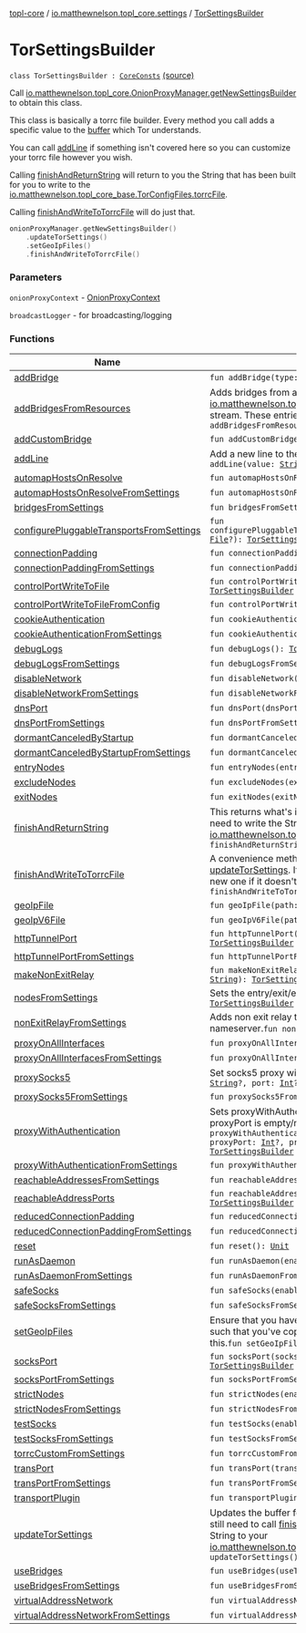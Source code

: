 [topl-core](../../index.md) / [io.matthewnelson.topl_core.settings](../index.md) / [TorSettingsBuilder](./index.md)

# TorSettingsBuilder

`class TorSettingsBuilder : `[`CoreConsts`](../../io.matthewnelson.topl_core.util/-core-consts/index.md) [(source)](https://github.com/05nelsonm/TorOnionProxyLibrary-Android/blob/master/topl-core/src/main/java/io/matthewnelson/topl_core/settings/TorSettingsBuilder.kt#L125)

Call [io.matthewnelson.topl_core.OnionProxyManager.getNewSettingsBuilder](../../io.matthewnelson.topl_core/-onion-proxy-manager/get-new-settings-builder.md) to obtain
this class.

This class is basically a torrc file builder. Every method you call adds a
specific value to the [buffer](#) which Tor understands.

You can call [addLine](add-line.md) if something isn't covered here so you can customize your torrc
file however you wish.

Calling [finishAndReturnString](finish-and-return-string.md) will return to you the String that has been
built for you to write to the
[io.matthewnelson.topl_core_base.TorConfigFiles.torrcFile](../../../topl-core-base/io.matthewnelson.topl_core_base/-tor-config-files/torrc-file.md).

Calling [finishAndWriteToTorrcFile](finish-and-write-to-torrc-file.md) will do just that.

``` kotlin
onionProxyManager.getNewSettingsBuilder()
    .updateTorSettings()
    .setGeoIpFiles()
    .finishAndWriteToTorrcFile()
```

### Parameters

`onionProxyContext` - [OnionProxyContext](#)

`broadcastLogger` - for broadcasting/logging

### Functions

| Name | Summary |
|---|---|
| [addBridge](add-bridge.md) | `fun addBridge(type: `[`String`](https://kotlinlang.org/api/latest/jvm/stdlib/kotlin/-string/index.html)`?, config: `[`String`](https://kotlinlang.org/api/latest/jvm/stdlib/kotlin/-string/index.html)`?): `[`TorSettingsBuilder`](./index.md) |
| [addBridgesFromResources](add-bridges-from-resources.md) | Adds bridges from a resource stream. This relies on the [io.matthewnelson.topl_core.util.TorInstaller](../../io.matthewnelson.topl_core.util/-tor-installer/index.md) to know how to obtain this stream. These entries may be type-specified like:`fun addBridgesFromResources(): `[`TorSettingsBuilder`](./index.md) |
| [addCustomBridge](add-custom-bridge.md) | `fun addCustomBridge(config: `[`String`](https://kotlinlang.org/api/latest/jvm/stdlib/kotlin/-string/index.html)`?): `[`TorSettingsBuilder`](./index.md) |
| [addLine](add-line.md) | Add a new line to the [buffer](#) if a setting here is not available.`fun addLine(value: `[`String`](https://kotlinlang.org/api/latest/jvm/stdlib/kotlin/-string/index.html)`?): `[`TorSettingsBuilder`](./index.md) |
| [automapHostsOnResolve](automap-hosts-on-resolve.md) | `fun automapHostsOnResolve(enable: `[`Boolean`](https://kotlinlang.org/api/latest/jvm/stdlib/kotlin/-boolean/index.html)`): `[`TorSettingsBuilder`](./index.md) |
| [automapHostsOnResolveFromSettings](automap-hosts-on-resolve-from-settings.md) | `fun automapHostsOnResolveFromSettings(): `[`TorSettingsBuilder`](./index.md) |
| [bridgesFromSettings](bridges-from-settings.md) | `fun bridgesFromSettings(): `[`TorSettingsBuilder`](./index.md) |
| [configurePluggableTransportsFromSettings](configure-pluggable-transports-from-settings.md) | `fun configurePluggableTransportsFromSettings(pluggableTransportClient: `[`File`](https://docs.oracle.com/javase/6/docs/api/java/io/File.html)`?): `[`TorSettingsBuilder`](./index.md) |
| [connectionPadding](connection-padding.md) | `fun connectionPadding(setting: `[`String`](https://kotlinlang.org/api/latest/jvm/stdlib/kotlin/-string/index.html)`): `[`TorSettingsBuilder`](./index.md) |
| [connectionPaddingFromSettings](connection-padding-from-settings.md) | `fun connectionPaddingFromSettings(): `[`TorSettingsBuilder`](./index.md) |
| [controlPortWriteToFile](control-port-write-to-file.md) | `fun controlPortWriteToFile(torConfigFiles: `[`TorConfigFiles`](../../../topl-core-base/io.matthewnelson.topl_core_base/-tor-config-files/index.md)`): `[`TorSettingsBuilder`](./index.md) |
| [controlPortWriteToFileFromConfig](control-port-write-to-file-from-config.md) | `fun controlPortWriteToFileFromConfig(): `[`TorSettingsBuilder`](./index.md) |
| [cookieAuthentication](cookie-authentication.md) | `fun cookieAuthentication(): `[`TorSettingsBuilder`](./index.md) |
| [cookieAuthenticationFromSettings](cookie-authentication-from-settings.md) | `fun cookieAuthenticationFromSettings(): `[`TorSettingsBuilder`](./index.md) |
| [debugLogs](debug-logs.md) | `fun debugLogs(): `[`TorSettingsBuilder`](./index.md) |
| [debugLogsFromSettings](debug-logs-from-settings.md) | `fun debugLogsFromSettings(): `[`TorSettingsBuilder`](./index.md) |
| [disableNetwork](disable-network.md) | `fun disableNetwork(disable: `[`Boolean`](https://kotlinlang.org/api/latest/jvm/stdlib/kotlin/-boolean/index.html)`): `[`TorSettingsBuilder`](./index.md) |
| [disableNetworkFromSettings](disable-network-from-settings.md) | `fun disableNetworkFromSettings(): `[`TorSettingsBuilder`](./index.md) |
| [dnsPort](dns-port.md) | `fun dnsPort(dnsPort: `[`String`](https://kotlinlang.org/api/latest/jvm/stdlib/kotlin/-string/index.html)`): `[`TorSettingsBuilder`](./index.md) |
| [dnsPortFromSettings](dns-port-from-settings.md) | `fun dnsPortFromSettings(): `[`TorSettingsBuilder`](./index.md) |
| [dormantCanceledByStartup](dormant-canceled-by-startup.md) | `fun dormantCanceledByStartup(enable: `[`Boolean`](https://kotlinlang.org/api/latest/jvm/stdlib/kotlin/-boolean/index.html)`): `[`TorSettingsBuilder`](./index.md) |
| [dormantCanceledByStartupFromSettings](dormant-canceled-by-startup-from-settings.md) | `fun dormantCanceledByStartupFromSettings(): `[`TorSettingsBuilder`](./index.md) |
| [entryNodes](entry-nodes.md) | `fun entryNodes(entryNodes: `[`String`](https://kotlinlang.org/api/latest/jvm/stdlib/kotlin/-string/index.html)`?): `[`TorSettingsBuilder`](./index.md) |
| [excludeNodes](exclude-nodes.md) | `fun excludeNodes(excludeNodes: `[`String`](https://kotlinlang.org/api/latest/jvm/stdlib/kotlin/-string/index.html)`?): `[`TorSettingsBuilder`](./index.md) |
| [exitNodes](exit-nodes.md) | `fun exitNodes(exitNodes: `[`String`](https://kotlinlang.org/api/latest/jvm/stdlib/kotlin/-string/index.html)`?): `[`TorSettingsBuilder`](./index.md) |
| [finishAndReturnString](finish-and-return-string.md) | This returns what's in the [buffer](#) as a String and then clears it. You still need to write the String to the [io.matthewnelson.topl_core_base.TorConfigFiles.torrcFile](../../../topl-core-base/io.matthewnelson.topl_core_base/-tor-config-files/torrc-file.md).`fun finishAndReturnString(): `[`String`](https://kotlinlang.org/api/latest/jvm/stdlib/kotlin/-string/index.html) |
| [finishAndWriteToTorrcFile](finish-and-write-to-torrc-file.md) | A convenience method for after populating the [buffer](#) by calling [updateTorSettings](update-tor-settings.md). It will overwrite your current torrc file (or create a new one if it doesn't exist) with the new settings.`fun finishAndWriteToTorrcFile(): `[`Unit`](https://kotlinlang.org/api/latest/jvm/stdlib/kotlin/-unit/index.html) |
| [geoIpFile](geo-ip-file.md) | `fun geoIpFile(path: `[`String`](https://kotlinlang.org/api/latest/jvm/stdlib/kotlin/-string/index.html)`?): `[`TorSettingsBuilder`](./index.md) |
| [geoIpV6File](geo-ip-v6-file.md) | `fun geoIpV6File(path: `[`String`](https://kotlinlang.org/api/latest/jvm/stdlib/kotlin/-string/index.html)`?): `[`TorSettingsBuilder`](./index.md) |
| [httpTunnelPort](http-tunnel-port.md) | `fun httpTunnelPort(port: `[`String`](https://kotlinlang.org/api/latest/jvm/stdlib/kotlin/-string/index.html)`, isolationFlags: `[`String`](https://kotlinlang.org/api/latest/jvm/stdlib/kotlin/-string/index.html)`?): `[`TorSettingsBuilder`](./index.md) |
| [httpTunnelPortFromSettings](http-tunnel-port-from-settings.md) | `fun httpTunnelPortFromSettings(): `[`TorSettingsBuilder`](./index.md) |
| [makeNonExitRelay](make-non-exit-relay.md) | `fun makeNonExitRelay(dnsFile: `[`String`](https://kotlinlang.org/api/latest/jvm/stdlib/kotlin/-string/index.html)`, orPort: `[`Int`](https://kotlinlang.org/api/latest/jvm/stdlib/kotlin/-int/index.html)`, nickname: `[`String`](https://kotlinlang.org/api/latest/jvm/stdlib/kotlin/-string/index.html)`): `[`TorSettingsBuilder`](./index.md) |
| [nodesFromSettings](nodes-from-settings.md) | Sets the entry/exit/exclude nodes`fun nodesFromSettings(): `[`TorSettingsBuilder`](./index.md) |
| [nonExitRelayFromSettings](non-exit-relay-from-settings.md) | Adds non exit relay to builder. This method uses a default Quad9 nameserver.`fun nonExitRelayFromSettings(): `[`TorSettingsBuilder`](./index.md) |
| [proxyOnAllInterfaces](proxy-on-all-interfaces.md) | `fun proxyOnAllInterfaces(): `[`TorSettingsBuilder`](./index.md) |
| [proxyOnAllInterfacesFromSettings](proxy-on-all-interfaces-from-settings.md) | `fun proxyOnAllInterfacesFromSettings(): `[`TorSettingsBuilder`](./index.md) |
| [proxySocks5](proxy-socks5.md) | Set socks5 proxy with no authentication.`fun proxySocks5(host: `[`String`](https://kotlinlang.org/api/latest/jvm/stdlib/kotlin/-string/index.html)`?, port: `[`Int`](https://kotlinlang.org/api/latest/jvm/stdlib/kotlin/-int/index.html)`?): `[`TorSettingsBuilder`](./index.md) |
| [proxySocks5FromSettings](proxy-socks5-from-settings.md) | `fun proxySocks5FromSettings(): `[`TorSettingsBuilder`](./index.md) |
| [proxyWithAuthentication](proxy-with-authentication.md) | Sets proxyWithAuthentication information. If proxyType, proxyHost or proxyPort is empty/null, then this method does nothing.`fun proxyWithAuthentication(proxyType: `[`String`](https://kotlinlang.org/api/latest/jvm/stdlib/kotlin/-string/index.html)`?, proxyHost: `[`String`](https://kotlinlang.org/api/latest/jvm/stdlib/kotlin/-string/index.html)`?, proxyPort: `[`Int`](https://kotlinlang.org/api/latest/jvm/stdlib/kotlin/-int/index.html)`?, proxyUser: `[`String`](https://kotlinlang.org/api/latest/jvm/stdlib/kotlin/-string/index.html)`?, proxyPass: `[`String`](https://kotlinlang.org/api/latest/jvm/stdlib/kotlin/-string/index.html)`?): `[`TorSettingsBuilder`](./index.md) |
| [proxyWithAuthenticationFromSettings](proxy-with-authentication-from-settings.md) | `fun proxyWithAuthenticationFromSettings(): `[`TorSettingsBuilder`](./index.md) |
| [reachableAddressesFromSettings](reachable-addresses-from-settings.md) | `fun reachableAddressesFromSettings(): `[`TorSettingsBuilder`](./index.md) |
| [reachableAddressPorts](reachable-address-ports.md) | `fun reachableAddressPorts(reachableAddressesPorts: `[`String`](https://kotlinlang.org/api/latest/jvm/stdlib/kotlin/-string/index.html)`?): `[`TorSettingsBuilder`](./index.md) |
| [reducedConnectionPadding](reduced-connection-padding.md) | `fun reducedConnectionPadding(enable: `[`Boolean`](https://kotlinlang.org/api/latest/jvm/stdlib/kotlin/-boolean/index.html)`): `[`TorSettingsBuilder`](./index.md) |
| [reducedConnectionPaddingFromSettings](reduced-connection-padding-from-settings.md) | `fun reducedConnectionPaddingFromSettings(): `[`TorSettingsBuilder`](./index.md) |
| [reset](reset.md) | `fun reset(): `[`Unit`](https://kotlinlang.org/api/latest/jvm/stdlib/kotlin/-unit/index.html) |
| [runAsDaemon](run-as-daemon.md) | `fun runAsDaemon(enable: `[`Boolean`](https://kotlinlang.org/api/latest/jvm/stdlib/kotlin/-boolean/index.html)`): `[`TorSettingsBuilder`](./index.md) |
| [runAsDaemonFromSettings](run-as-daemon-from-settings.md) | `fun runAsDaemonFromSettings(): `[`TorSettingsBuilder`](./index.md) |
| [safeSocks](safe-socks.md) | `fun safeSocks(enable: `[`Boolean`](https://kotlinlang.org/api/latest/jvm/stdlib/kotlin/-boolean/index.html)`): `[`TorSettingsBuilder`](./index.md) |
| [safeSocksFromSettings](safe-socks-from-settings.md) | `fun safeSocksFromSettings(): `[`TorSettingsBuilder`](./index.md) |
| [setGeoIpFiles](set-geo-ip-files.md) | Ensure that you have setup [io.matthewnelson.topl_core.util.TorInstaller](../../io.matthewnelson.topl_core.util/-tor-installer/index.md) such that you've copied the geoip/geoip6 files over prior to calling this.`fun setGeoIpFiles(): `[`TorSettingsBuilder`](./index.md) |
| [socksPort](socks-port.md) | `fun socksPort(socksPort: `[`String`](https://kotlinlang.org/api/latest/jvm/stdlib/kotlin/-string/index.html)`, isolationFlag: `[`String`](https://kotlinlang.org/api/latest/jvm/stdlib/kotlin/-string/index.html)`?): `[`TorSettingsBuilder`](./index.md) |
| [socksPortFromSettings](socks-port-from-settings.md) | `fun socksPortFromSettings(): `[`TorSettingsBuilder`](./index.md) |
| [strictNodes](strict-nodes.md) | `fun strictNodes(enable: `[`Boolean`](https://kotlinlang.org/api/latest/jvm/stdlib/kotlin/-boolean/index.html)`): `[`TorSettingsBuilder`](./index.md) |
| [strictNodesFromSettings](strict-nodes-from-settings.md) | `fun strictNodesFromSettings(): `[`TorSettingsBuilder`](./index.md) |
| [testSocks](test-socks.md) | `fun testSocks(enable: `[`Boolean`](https://kotlinlang.org/api/latest/jvm/stdlib/kotlin/-boolean/index.html)`): `[`TorSettingsBuilder`](./index.md) |
| [testSocksFromSettings](test-socks-from-settings.md) | `fun testSocksFromSettings(): `[`TorSettingsBuilder`](./index.md) |
| [torrcCustomFromSettings](torrc-custom-from-settings.md) | `fun torrcCustomFromSettings(): `[`TorSettingsBuilder`](./index.md) |
| [transPort](trans-port.md) | `fun transPort(transPort: `[`String`](https://kotlinlang.org/api/latest/jvm/stdlib/kotlin/-string/index.html)`): `[`TorSettingsBuilder`](./index.md) |
| [transPortFromSettings](trans-port-from-settings.md) | `fun transPortFromSettings(): `[`TorSettingsBuilder`](./index.md) |
| [transportPlugin](transport-plugin.md) | `fun transportPlugin(clientPath: `[`String`](https://kotlinlang.org/api/latest/jvm/stdlib/kotlin/-string/index.html)`): `[`TorSettingsBuilder`](./index.md) |
| [updateTorSettings](update-tor-settings.md) | Updates the buffer for all methods annotated with [SettingsConfig](#). You still need to call [finishAndReturnString](finish-and-return-string.md) and then write the returned String to your [io.matthewnelson.topl_core_base.TorConfigFiles.torrcFile](../../../topl-core-base/io.matthewnelson.topl_core_base/-tor-config-files/torrc-file.md).`fun updateTorSettings(): `[`TorSettingsBuilder`](./index.md) |
| [useBridges](use-bridges.md) | `fun useBridges(useThem: `[`Boolean`](https://kotlinlang.org/api/latest/jvm/stdlib/kotlin/-boolean/index.html)`): `[`TorSettingsBuilder`](./index.md) |
| [useBridgesFromSettings](use-bridges-from-settings.md) | `fun useBridgesFromSettings(): `[`TorSettingsBuilder`](./index.md) |
| [virtualAddressNetwork](virtual-address-network.md) | `fun virtualAddressNetwork(address: `[`String`](https://kotlinlang.org/api/latest/jvm/stdlib/kotlin/-string/index.html)`?): `[`TorSettingsBuilder`](./index.md) |
| [virtualAddressNetworkFromSettings](virtual-address-network-from-settings.md) | `fun virtualAddressNetworkFromSettings(): `[`TorSettingsBuilder`](./index.md) |
